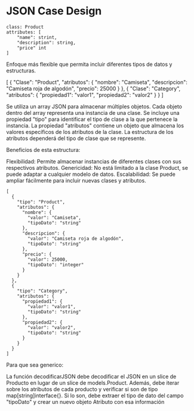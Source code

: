 # JSON Case Design

~~~
class: Product
attributes: [
	"name": strint,
	"description": string,
	"price" int
]
~~~

Enfoque más flexible que permita incluir diferentes tipos de datos y estructuras.

[
  {
    "Clase": "Product",
    "atributos": {
      "nombre": "Camiseta",
      "descripcion": "Camiseta roja de algodón",
      "precio": 25000
    }
  },
  {
    "Clase": "Category",
    "atributos": {
      "propiedad1": "valor1",
      "propiedad2": "valor2"
    }
  }
]

Se utiliza un array JSON para almacenar múltiples objetos.
Cada objeto dentro del array representa una instancia de una clase.
Se incluye una propiedad "tipo" para identificar el tipo de clase a la que pertenece la instancia.
La propiedad "atributos" contiene un objeto que almacena los valores específicos de los atributos de la clase.
La estructura de los atributos dependerá del tipo de clase que se represente.


Beneficios de esta estructura:

Flexibilidad: Permite almacenar instancias de diferentes clases con sus respectivos atributos.
Genericidad: No está limitado a la clase Product, se puede adaptar a cualquier modelo de datos.
Escalabilidad: Se puede ampliar fácilmente para incluir nuevas clases y atributos.


~~~~
[
  {
    "tipo": "Product",
    "atributos": {
      "nombre": {
        "valor": "Camiseta",
        "tipoDato": "string"
      },
      "descripcion": {
        "valor": "Camiseta roja de algodón",
        "tipoDato": "string"
      },
      "precio": {
        "valor": 25000,
        "tipoDato": "integer"
      }
    }
  },
  {
    "tipo": "Category",
    "atributos": {
      "propiedad1": {
        "valor": "valor1",
        "tipoDato": "string"
      },
      "propiedad2": {
        "valor": "valor2",
        "tipoDato": "string"
      }
    }
  }
]

~~~~ 


Para que sea generico:


La función decodificarJSON debe decodificar el JSON en un slice de Producto en lugar de un slice de models.Product. Además, debe iterar sobre los atributos de cada producto y verificar si son de tipo map[string]interface{}. Si lo son, debe extraer el tipo de dato del campo "tipoDato" y crear un nuevo objeto Atributo con esa información